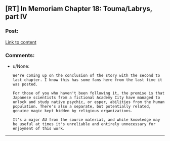 ## [RT] In Memoriam Chapter 18: Touma/Labrys, part IV

### Post:

[Link to content](https://forums.sufficientvelocity.com/threads/in-memoriam-a-certain-magical-index-scientific-railgun-au.1540/page-27#post-10232548)

### Comments:

- u/None:
  ```
  We're coming up on the conclusion of the story with the second to last chapter. I know this has some fans here from the last time it was posted. 

  For those of you who haven't been following it, the premise is that Japanese scientists from a fictional Academy City have managed to unlock and study native psychic, or esper, abilities from the human population. There's also a separate, but potentially related, genuine magic kept hidden by religious organizations. 

  It's a major AU from the source material, and while knowledge may be useful at times it's unreliable and entirely unnecessary for enjoyment of this work.
  ```

---

